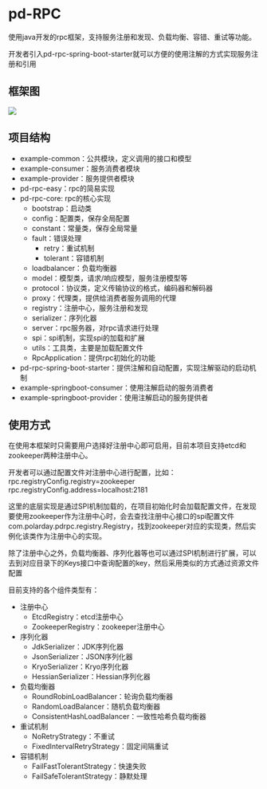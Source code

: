 # pd-RPC

使用java开发的rpc框架，支持服务注册和发现、负载均衡、容错、重试等功能。

开发者引入pd-rpc-spring-boot-starter就可以方便的使用注解的方式实现服务注册和引用

## 框架图
![](https://cdn.jsdelivr.net/gh/shnpd/blog-pic@main/javastudy/%E6%9E%B6%E6%9E%84%E5%9B%BE.png)

## 项目结构

- example-common：公共模块，定义调用的接口和模型
- example-consumer：服务消费者模块 
- example-provider：服务提供者模块 
- pd-rpc-easy：rpc的简易实现 
- pd-rpc-core: rpc的核心实现
  - bootstrap：启动类
  - config：配置类，保存全局配置
  - constant：常量类，保存全局常量
  - fault：错误处理
    - retry：重试机制
    - tolerant：容错机制
  - loadbalancer：负载均衡器
  - model：模型类，请求/响应模型，服务注册模型等
  - protocol：协议类，定义传输协议的格式，编码器和解码器
  - proxy：代理类，提供给消费者服务调用的代理
  - registry：注册中心，服务注册和发现
  - serializer：序列化器
  - server：rpc服务器，对rpc请求进行处理
  - spi：spi机制，实现spi的加载和扩展
  - utils：工具类，主要是加载配置文件
  - RpcApplication：提供rpc初始化的功能
- pd-rpc-spring-boot-starter：提供注解和自动配置，实现注解驱动的启动机制
- example-springboot-consumer：使用注解启动的服务消费者
- example-springboot-provider：使用注解启动的服务提供者

## 使用方式

在使用本框架时只需要用户选择好注册中心即可启用，目前本项目支持etcd和zookeeper两种注册中心。

开发者可以通过配置文件对注册中心进行配置，比如：
rpc.registryConfig.registry=zookeeper
rpc.registryConfig.address=localhost:2181

这里的底层实现是通过SPI机制加载的，在项目初始化时会加载配置文件，在发现要使用zookeeper作为注册中心时，会去查找注册中心接口的spi配置文件com.polarday.pdrpc.registry.Registry，找到zookeeper对应的实现类，然后实例化该类作为注册中心的实现。

除了注册中心之外，负载均衡器、序列化器等也可以通过SPI机制进行扩展，可以去到对应目录下的Keys接口中查询配置的key，然后采用类似的方式通过资源文件配置

目前支持的各个组件类型有：
- 注册中心
  - EtcdRegistry：etcd注册中心
  - ZookeeperRegistry：zookeeper注册中心
- 序列化器
  - JdkSerializer：JDK序列化器
  - JsonSerializer：JSON序列化器
  - KryoSerializer：Kryo序列化器
  - HessianSerializer：Hessian序列化器
- 负载均衡器
  - RoundRobinLoadBalancer：轮询负载均衡器
  - RandomLoadBalancer：随机负载均衡器
  - ConsistentHashLoadBalancer：一致性哈希负载均衡器
- 重试机制
  - NoRetryStrategy：不重试
  - FixedIntervalRetryStrategy：固定间隔重试
- 容错机制
  - FailFastTolerantStrategy：快速失败
  - FailSafeTolerantStrategy：静默处理